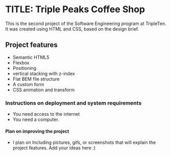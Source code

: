 # TITLE: Triple Peaks Coffee Shop

This is the second project of the Software Engineering program at TripleTen. It was created using HTML and CSS, based on the design brief.

## Project features

- Semantic HTML5
- Flexbox
- Positioning
- vertical stacking with z-index
- Flat BEM file structure
- A custom form
- CSS animation and transform

### Instructions on deployment and system requirements
- You need access to the internet
- You need a computer.

#### Plan on improving the project
- I plan on Including pictures, gifs, or screenshots that will explain the project features.
Add your ideas here :)
